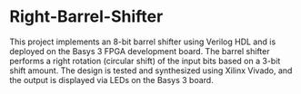 # Right-Barrel-Shifter
This project implements an 8-bit barrel shifter using Verilog HDL and is deployed on the Basys 3 FPGA development board. The barrel shifter performs a right rotation (circular shift) of the input bits based on a 3-bit shift amount. The design is tested and synthesized using Xilinx Vivado, and the output is displayed via LEDs on the Basys 3 board.
